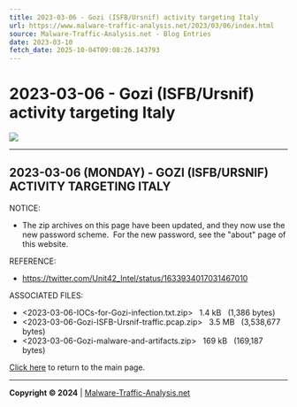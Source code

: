 ```yaml
---
title: 2023-03-06 - Gozi (ISFB/Ursnif) activity targeting Italy
url: https://www.malware-traffic-analysis.net/2023/03/06/index.html
source: Malware-Traffic-Analysis.net - Blog Entries
date: 2023-03-10
fetch_date: 2025-10-04T09:08:26.143793
---
```


# 2023-03-06 - Gozi (ISFB/Ursnif) activity targeting Italy

[![](../../../site-logo-01.gif)](../../../index.html)

---

## 2023-03-06 (MONDAY) - GOZI (ISFB/URSNIF) ACTIVITY TARGETING ITALY

NOTICE:

* The zip archives on this page have been updated, and they now use the new password scheme.  For the new password, see the "about" page of this website.

REFERENCE:

* <https://twitter.com/Unit42_Intel/status/1633934017031467010>

ASSOCIATED FILES:

* <2023-03-06-IOCs-for-Gozi-infection.txt.zip>   1.4 kB   (1,386 bytes)
* <2023-03-06-Gozi-ISFB-Ursnif-traffic.pcap.zip>   3.5 MB   (3,538,677 bytes)
* <2023-03-06-Gozi-malware-and-artifacts.zip>   169 kB   (169,187 bytes)

[Click here](../../../index.html) to return to the main page.

---

**Copyright © 2024** | [Malware-Traffic-Analysis.net](../../../index.html)